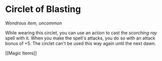 # Circlet of Blasting

*Wondrous item, uncommon*

While wearing this circlet, you can use an action to cast the *scorching ray* spell with it. When you make the spell's attacks, you do so with an attack bonus of +5. The circlet can't be used this way again until the next dawn.


[[Magic Items]]